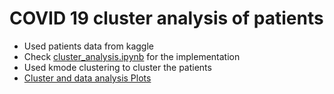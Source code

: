 # COVID 19 cluster analysis of patients 
- Used patients data from kaggle
- Check [cluster_analysis.ipynb](cluster_analysis.ipynb) for the implementation
- Used kmode clustering to cluster the patients
- [Cluster and data analysis Plots](plots/) 
